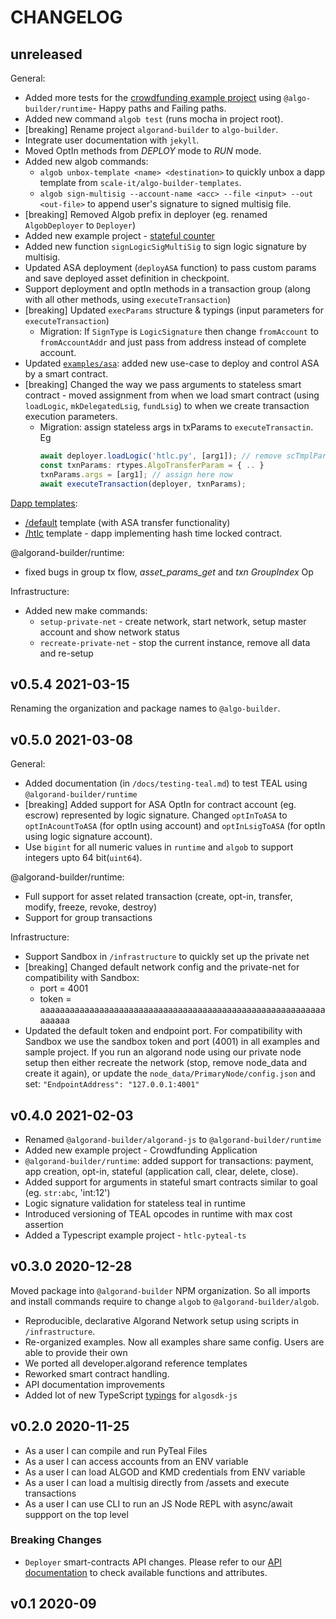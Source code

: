 # CHANGELOG

## unreleased

General:
* Added more tests for the [crowdfunding example project](/examples/crowdfunding) using `@algo-builder/runtime`- Happy paths and Failing paths.
* Added new command `algob test` (runs mocha in project root).
* [breaking] Rename project `algorand-builder` to `algo-builder`.
* Integrate user documentation with `jekyll`.
* Moved OptIn methods from *DEPLOY* mode to *RUN* mode.
* Added new algob commands:
    * `algob unbox-template <name> <destination>` to quickly unbox a dapp template from `scale-it/algo-builder-templates`.
    * `algob sign-multisig --account-name <acc> --file <input> --out <out-file>` to append user's signature to signed multisig file.
* [breaking] Removed Algob prefix in deployer (eg. renamed `AlgobDeployer` to `Deployer`)
* Added new example project - [stateful counter](/examples/stateful-counter)
* Added new function `signLogicSigMultiSig` to sign logic signature by multisig.
* Updated ASA deployment (`deployASA` function) to pass custom params and save deployed asset definition in checkpoint.
* Support deployment and optIn methods in a transaction group (along with all other methods, using `executeTransaction`)
* [breaking] Updated `execParams` structure & typings (input parameters for `executeTransaction`)
    * Migration: If `SignType` is `LogicSignature` then change `fromAccount` to `fromAccountAddr` and just pass from address instead of complete account.
* Updated [`examples/asa`](/examples/asa): added new use-case to deploy and control ASA by a smart contract.
* [breaking] Changed the way we pass arguments to stateless smart contract - moved assignment from when we load smart contract (using `loadLogic`, `mkDelegatedLsig`, `fundLsig`) to when we create transaction execution parameters.
    * Migration: assign stateless args in txParams to `executeTransactin`. Eg
        ```js
        await deployer.loadLogic('htlc.py', [arg1]); // remove scTmplParams from here
        const txnParams: rtypes.AlgoTransferParam = { .. }
        txnParams.args = [arg1]; // assign here now
        await executeTransaction(deployer, txnParams);
        ```

[Dapp templates](https://github.com/scale-it/algo-builder-templates):
* [/default](https://github.com/scale-it/algo-builder-templates/tree/master/default) template (with ASA transfer functionality)
* [/htlc](https://github.com/scale-it/algo-builder-templates/tree/master/htlc) template - dapp implementing hash time locked contract.


@algorand-builder/runtime:
* fixed bugs in group tx flow, *asset_params_get* and *txn GroupIndex* Op

Infrastructure:
* Added new make commands:
    * `setup-private-net` - create network, start network, setup master account and show network status
    * `recreate-private-net` - stop the current instance, remove all data and re-setup

## v0.5.4 2021-03-15

Renaming the organization and package names to `@algo-builder`.

## v0.5.0 2021-03-08

General:
* Added documentation (in `/docs/testing-teal.md`) to test TEAL using `@algorand-builder/runtime`
* [breaking] Added support for ASA OptIn for contract account (eg. escrow) represented by logic signature. Changed `optInToASA` to `optInAcountToASA` (for optIn using account) and `optInLsigToASA` (for optIn using logic signature account).
* Use `bigint` for all numeric values in `runtime` and `algob` to support integers upto 64 bit(`uint64`).

@algorand-builder/runtime:
* Full support for asset related transaction (create, opt-in, transfer, modify, freeze, revoke, destroy)
* Support for group transactions

Infrastructure:
* Support Sandbox in `/infrastructure` to quickly set up the private net
* [breaking] Changed default network config and the private-net for compatibility with Sandbox:
    * port = 4001
    * token = aaaaaaaaaaaaaaaaaaaaaaaaaaaaaaaaaaaaaaaaaaaaaaaaaaaaaaaaaaaaaaaa
* Updated the default token and endpoint port. For compatibility with Sandbox we use the sandbox token and port (4001) in all examples and sample project. If you run an algorand node using our private node setup then either recreate the network (stop, remove node_data and create it again), or update the `node_data/PrimaryNode/config.json` and set: `"EndpointAddress": "127.0.0.1:4001"`


## v0.4.0 2021-02-03

* Renamed `@algorand-builder/algorand-js` to `@algorand-builder/runtime`
* Added new example project - Crowdfunding Application
* `@algorand-builder/runtime`: added support for transactions: payment, app creation, opt-in, stateful (application call, clear, delete, close).
* Added support for arguments in stateful smart contracts similar to goal (eg. `str:abc`, 'int:12')
* Logic signature validation for stateless teal in runtime
* Introduced versioning of TEAL opcodes in runtime with max cost assertion
* Added a Typescript example project - `htlc-pyteal-ts`


## v0.3.0 2020-12-28

Moved package into `@algorand-builder` NPM organization. So all imports and install commands require to change `algob` to `@algorand-builder/algob`.

* Reproducible, declarative Algorand Network setup using scripts in `/infrastructure`.
* Re-organized examples. Now all examples share same config. Users are able to provide their own
* We ported all developer.algorand reference templates
* Reworked smart contract handling.
* API documentation improvements
* Added lot of new TypeScript [typings](https://github.com/scale-it/algorand-builder/tree/master/packages/types-algosdk) for `algosdk-js`

## v0.2.0 2020-11-25

* As a user I can compile and run PyTeal Files
* As a user I can access accounts from an ENV variable
* As a user I can load ALGOD and KMD credentials from ENV variable
* As a user I can load a multisig directly from /assets and execute transactions
* As a user I can use CLI to run an JS Node REPL with async/await suppport on the top level

### Breaking Changes

* `Deployer` smart-contracts API changes. Please refer to our [API documentation](https://scale-it.github.io/algorand-builder/interfaces/_types_.algobdeployer.html) to check available functions and attributes.


## v0.1 2020-09
